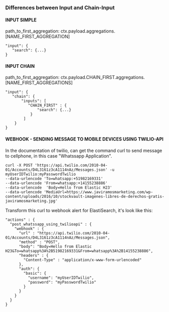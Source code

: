 ### Differences between Input and Chain-Input

#### INPUT SIMPLE
path_to_first_aggregation: ctx.payload.aggregations.[NAME_FIRST_AGGREGATION]
```
"input": {
   "search": {...}
}
```

#### INPUT CHAIN

path_to_first_aggregation: ctx.payload.CHAIN_FIRST.aggregations.[NAME_FIRST_AGGREGATIONS]

```
"input": {
   "chain": {
       "inputs": [
          "CHAIN_FIRST" : {
              "search": {...}
           }
        ]
    }
}
```
#### WEBHOOK - SENDING MESSAGE TO MOBILE DEVICES USING TWILIO-API
In the documentation of twilio, can get the command curl to send message to cellphone, in this case "Whatssapp Application".
```
curl -X POST 'https://api.twilio.com/2010-04-01/Accounts/D4L3161z3cA1114nAz/Messages.json' -u myUserIDTwilio:myPasswordTwilio 
--data-urlencode 'To=whatsapp:+51982169331'  
--data-urlencode 'From=whatsapp:+14155238886' 
--data-urlencode  'Body=Hello from Elastic H23'  
--data-urlencode 'MediaUrl=https://www.javiramosmarketing.com/wp-content/uploads/2016/10/stockvault-imagenes-libres-de-derechos-gratis-javiramosmarketing.jpg'
```

Transform this curl to webhook alert for ElastiSearch, it's look like this:

```
"actions" : {
  "post_whatssapp_using_twilioapi" : {
    "webhook" : {
      "url" : "https://api.twilio.com/2010-04-01/Accounts/D4L3161z3cA1114nAz/Messages.json",
      "method" : "POST",
      "body": "Body=Hello from Elastic H23&To=whatsapp%3A%2B51982169331&From=whatsapp%3A%2B14155238886",
      "headers" : {
        "Content-Type" : "application/x-www-form-urlencoded"
      },
      "auth": {
        "basic": {
          "username": "myUserIDTwilio",
          "password": "myPasswordTwilio"
        }
      }
    }
  }
}

```


